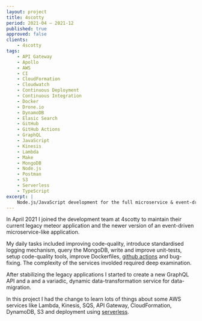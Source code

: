 ```yaml
---
layout: project
title: 4scotty
period: 2021-04 – 2021-12
published: true
approved: false
clients:
    - 4scotty
tags:
    - API Gateway
    - Apollo
    - AWS
    - CI
    - CloudFormation
    - Cloudwatch
    - Continuous Deployment
    - Continuous Integration
    - Docker
    - Drone.io
    - DynamoDB
    - Elasic Search
    - GitHub
    - GitHub Actions
    - GraphQL
    - JavaScript
    - Kinesis
    - Lambda
    - Make
    - MongoDB
    - Node.js
    - Postman
    - S3
    - Serverless
    - TypeScript
excerpt: |
    Node.js/JavaScript development for the full microservice & event-driven  reverse job marketplace.
---
```

In April 2021 I joined the development team at 4scotty to maintain their current legacy meteor application and the newer version of an event-driven microservice-like application.

My daily tasks included improving code-quality, introduce standardised logging mechanism, query the MongoDB, write and improve unit-tests, setup code-quality tools, improve Dockerfiles, [github actions](https://github.com/features/actions) and bug-fixing. The complexity of the services involded required deep examination.

After stabilizing the legacy applications I started to create a new GraphQL API and a and a variadic, dynamic data-transformation service for data-migration.

In this project I had the change to learn lots of things about some AWS services like Lambda, Kinesis, SQS, API Gateway, CloudFormation, DynamoDB, S3 and deployment using [serverless](https://www.serverless.com).
